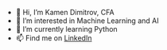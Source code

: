 - 👋 Hi, I’m Kamen Dimitrov, CFA
- 👀 I’m interested in Machine Learning and AI
- 🌱 I’m currently learning Python
- 📫 Find me on [LinkedIn](https://www.linkedin.com/in/kamen-dimitrov-cfa-617b1227)
